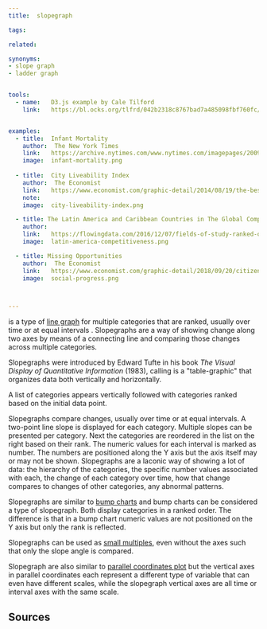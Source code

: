 ```yaml
---
title:  slopegraph

tags:

related:

synonyms:
- slope graph
- ladder graph


tools:
  - name:   D3.js example by Cale Tilford
    link:   https://bl.ocks.org/tlfrd/042b2318c8767bad7a485098fbf760fc/df83d66e55cf7c03ef726b1e2edea4243c00fa2f


examples:
  - title:  Infant Mortality
    author:  The New York Times
    link:   https://archive.nytimes.com/www.nytimes.com/imagepages/2009/04/06/health/infant_stats.html
    image:  infant-mortality.png
    
  - title:  City Liveability Index
    author:  The Economist
    link:   https://www.economist.com/graphic-detail/2014/08/19/the-best-places-to-live
    note:   
    image:  city-liveability-index.png

  - title: The Latin America and Caribbean Countries in The Global Competitiveness Report
    author:  
    link:   https://flowingdata.com/2016/12/07/fields-of-study-ranked-over-past-few-decades/
    image:  latin-america-competitiveness.png

  - title: Missing Opportunities
    author:  The Economist
    link:   https://www.economist.com/graphic-detail/2018/09/20/citizens-basic-needs-are-being-met-but-they-lack-opportunities
    image:  social-progress.png



---
```

is a type of [line graph](/line-graph) for multiple categories that are ranked, usually over time or at equal intervals . Slopegraphs are a way of showing change along two axes by means of a connecting line and comparing those changes across multiple categories. 

<!--more-->
Slopegraphs were introduced by Edward Tufte in his book *The Visual Display of Quantitative Information* (1983), calling is a "table-graphic" that organizes data both vertically and horizontally. 

A list of categories appears vertically followed with categories ranked based on the initial data point. 

Slopegraphs compare changes, usually over time or at equal intervals.  A two-point line slope is displayed for each category. Multiple slopes can be presented per category. Next the categories are reordered in the list on the right based on their rank. The numeric values for each interval is marked as number. The numbers are positioned along the Y axis but the axis itself may or may not be shown. 
Slopegraphs are a laconic way of showing a lot of data: the hierarchy of the categories, the specific number values associated with each, the change of each category over time, how that change compares to changes of other categories, any abnormal patterns.

Slopegraphs are similar to [bump charts](bump-chart) and bump charts can be considered a type of slopegraph. Both display categories in a ranked order. The difference is that in a bump chart numeric values are not positioned on the Y axis but only the rank is reflected.

Slopegraphs can be used as [small multiples](/small-multiples), even without the axes such that only the slope angle is compared.

Slopegraph are also similar to [parallel coordinates plot](/parallel-coordinates) but the vertical axes in parallel coordinates each represent a different type of variable that can even have different scales, while the slopegraph vertical axes are all time or interval axes with the same scale.


## Sources
[^tufte]: Edward Tufte (1983). The Visual Display of Quantitative Information. Graphics Press. p. 158-159   ↩

